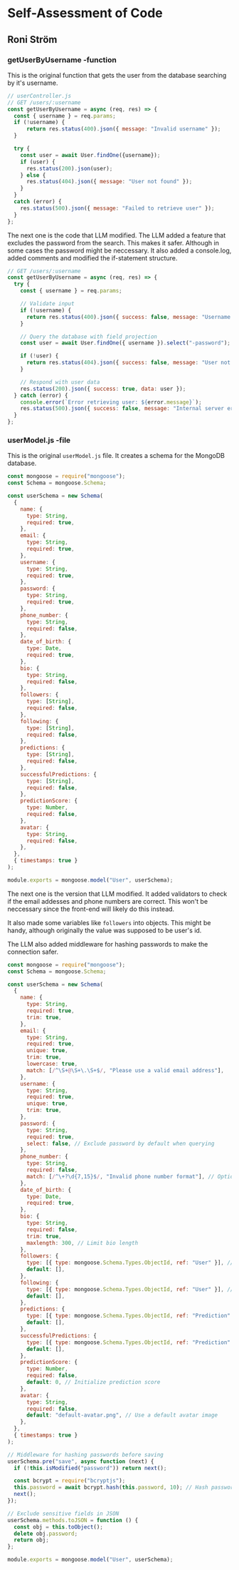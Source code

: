 # Self-Assessment of Code

## Roni Ström


### getUserByUsername -function

This is the original function that gets the user from the database searching by it's username. 

```js
// userController.js
// GET /users/:username
const getUserByUsername = async (req, res) => {
  const { username } = req.params;
  if (!username) {
      return res.status(400).json({ message: "Invalid username" });
  }

  try {
    const user = await User.findOne({username});
    if (user) {
      res.status(200).json(user);
    } else {
      res.status(404).json({ message: "User not found" });
    }
  }
  catch (error) {
    res.status(500).json({ message: "Failed to retrieve user" });
  }
};
```

The next one is the code that LLM modified. The LLM added a feature that excludes the password from the search. This makes it safer. Although in some cases the password might be neccessary. It also added a console.log, added comments and modified the if-statement structure. 

```js
// GET /users/:username
const getUserByUsername = async (req, res) => {
  try {
    const { username } = req.params;

    // Validate input
    if (!username) {
      return res.status(400).json({ success: false, message: "Username is required" });
    }

    // Query the database with field projection
    const user = await User.findOne({ username }).select("-password"); // Exclude sensitive fields like 'password'

    if (!user) {
      return res.status(404).json({ success: false, message: "User not found" });
    }

    // Respond with user data
    res.status(200).json({ success: true, data: user });
  } catch (error) {
    console.error(`Error retrieving user: ${error.message}`);
    res.status(500).json({ success: false, message: "Internal server error" });
  }
};

```

### userModel.js -file

This is the original `userModel.js` file. It creates a schema for the MongoDB database. 

```js
const mongoose = require("mongoose");
const Schema = mongoose.Schema;

const userSchema = new Schema(
  {
    name: {
      type: String,
      required: true,
    },
    email: {
      type: String,
      required: true,
    },
    username: {
      type: String,
      required: true,
    },
    password: {
      type: String,
      required: true,
    },
    phone_number: {
      type: String,
      required: false,
    },
    date_of_birth: {
      type: Date,
      required: true,
    },
    bio: {
      type: String,
      required: false,
    },
    followers: {
      type: [String],
      required: false,
    },
    following: {
      type: [String],
      required: false,
    },
    predictions: {
      type: [String],
      required: false,
    },
    successfulPredictions: {
      type: [String],
      required: false,
    },
    predictionScore: {
      type: Number,
      required: false,
    },
    avatar: {
      type: String,
      required: false,
    },
  },
  { timestamps: true }
);

module.exports = mongoose.model("User", userSchema);

```

The next one is the version that LLM modified. It added validators to check if the email addesses and phone numbers are correct. This won't be neccessary since the front-end will likely do this instead. 

It also made some variables like `followers` into objects. This might be handy, although originally the value was supposed to be user's id. 

The LLM also added middleware for hashing passwords to make the connection safer. 

```js
const mongoose = require("mongoose");
const Schema = mongoose.Schema;

const userSchema = new Schema(
  {
    name: {
      type: String,
      required: true,
      trim: true,
    },
    email: {
      type: String,
      required: true,
      unique: true,
      trim: true,
      lowercase: true,
      match: [/^\S+@\S+\.\S+$/, "Please use a valid email address"],
    },
    username: {
      type: String,
      required: true,
      unique: true,
      trim: true,
    },
    password: {
      type: String,
      required: true,
      select: false, // Exclude password by default when querying
    },
    phone_number: {
      type: String,
      required: false,
      match: [/^\+?\d{7,15}$/, "Invalid phone number format"], // Optional validation
    },
    date_of_birth: {
      type: Date,
      required: true,
    },
    bio: {
      type: String,
      required: false,
      trim: true,
      maxlength: 300, // Limit bio length
    },
    followers: {
      type: [{ type: mongoose.Schema.Types.ObjectId, ref: "User" }], // Reference User model
      default: [],
    },
    following: {
      type: [{ type: mongoose.Schema.Types.ObjectId, ref: "User" }], // Reference User model
      default: [],
    },
    predictions: {
      type: [{ type: mongoose.Schema.Types.ObjectId, ref: "Prediction" }], // Reference Prediction model
      default: [],
    },
    successfulPredictions: {
      type: [{ type: mongoose.Schema.Types.ObjectId, ref: "Prediction" }], // Reference Prediction model
      default: [],
    },
    predictionScore: {
      type: Number,
      required: false,
      default: 0, // Initialize prediction score
    },
    avatar: {
      type: String,
      required: false,
      default: "default-avatar.png", // Use a default avatar image
    },
  },
  { timestamps: true }
);

// Middleware for hashing passwords before saving
userSchema.pre("save", async function (next) {
  if (!this.isModified("password")) return next();

  const bcrypt = require("bcryptjs");
  this.password = await bcrypt.hash(this.password, 10); // Hash password with bcrypt
  next();
});

// Exclude sensitive fields in JSON
userSchema.methods.toJSON = function () {
  const obj = this.toObject();
  delete obj.password;
  return obj;
};

module.exports = mongoose.model("User", userSchema);

```

